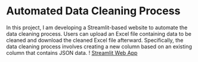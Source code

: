 # Automated Data Cleaning Process
In this project, I am developing a Streamlit-based website to automate the data cleaning process. Users can upload an Excel file containing data to be cleaned and download the cleaned Excel file afterward. Specifically, the data cleaning process involves creating a new column based on an existing column that contains JSON data.
! [Streamlit Web App](https://github.com/JonBws/Automate-Data-Cleaning-Process/blob/main/Streamlit.png)
